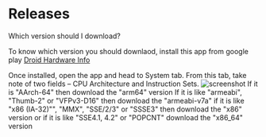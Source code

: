 # Releases
Which version should I download?

To know which version you should downlaod, install this app from google play 
[Droid Hardware Info](https://play.google.com/store/apps/details?id=com.inkwired.droidinfo)

Once installed, open the app and head to System tab. From this tab, take note of two fields – CPU Architecture and Instruction Sets.
![screenshot](https://i.imgur.com/FkFtz8G.jpg)
If it is "AArch-64" then download the "arm64" version
If it is like "armeabi", "Thumb-2" or "VFPv3-D16" then download the "armeabi-v7a"
if it is like "x86 (IA-32)"", "MMX", "SSE/2/3" or "SSSE3" then download the "x86" version
or if it is like "SSE4.1, 4.2" or "POPCNT" download the "x86_64" version